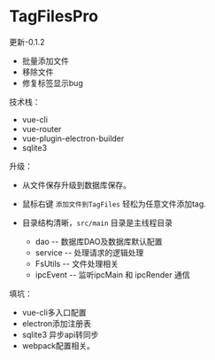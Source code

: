 # TagFilesPro

更新-0.1.2
- 批量添加文件
- 移除文件
- 修复标签显示bug

技术栈：

- vue-cli
- vue-router
- vue-plugin-electron-builder
- sqlite3

升级：

- 从文件保存升级到数据库保存。

- 鼠标右键 `添加文件到TagFiles` 轻松为任意文件添加tag.
- 目录结构清晰，`src/main` 目录是主线程目录
  - dao -- 数据库DAO及数据库默认配置
  - service -- 处理请求的逻辑处理
  - FsUtils -- 文件处理相关
  - ipcEvent -- 监听ipcMain 和 ipcRender 通信



填坑：

- vue-cli多入口配置
- electron添加注册表
- sqlite3 异步api转同步
- webpack配置相关。



